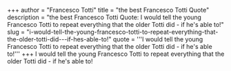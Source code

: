+++
author = "Francesco Totti"
title = "the best Francesco Totti Quote"
description = "the best Francesco Totti Quote: I would tell the young Francesco Totti to repeat everything that the older Totti did - if he's able to!"
slug = "i-would-tell-the-young-francesco-totti-to-repeat-everything-that-the-older-totti-did---if-hes-able-to!"
quote = '''I would tell the young Francesco Totti to repeat everything that the older Totti did - if he's able to!'''
+++
I would tell the young Francesco Totti to repeat everything that the older Totti did - if he's able to!
